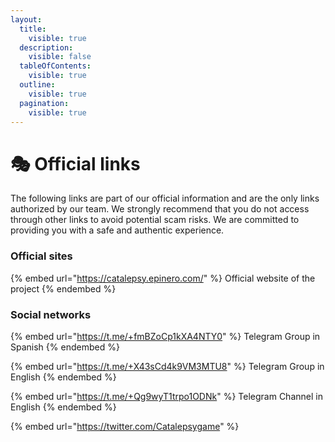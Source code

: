 ```yaml
---
layout:
  title:
    visible: true
  description:
    visible: false
  tableOfContents:
    visible: true
  outline:
    visible: true
  pagination:
    visible: true
---
```


# 🎭 Official links

The following links are part of our official information and are the only links authorized by our team. We strongly recommend that you do not access through other links to avoid potential scam risks. We are committed to providing you with a safe and authentic experience.

### Official sites

{% embed url="https://catalepsy.epinero.com/" %}
Official website of the project
{% endembed %}

### Social networks

{% embed url="https://t.me/+fmBZoCp1kXA4NTY0" %}
Telegram Group in Spanish
{% endembed %}

{% embed url="https://t.me/+X43sCd4k9VM3MTU8" %}
Telegram Group in English
{% endembed %}

{% embed url="https://t.me/+Qg9wyT1trpo1ODNk" %}
Telegram Channel in English
{% endembed %}

{% embed url="https://twitter.com/Catalepsygame" %}
